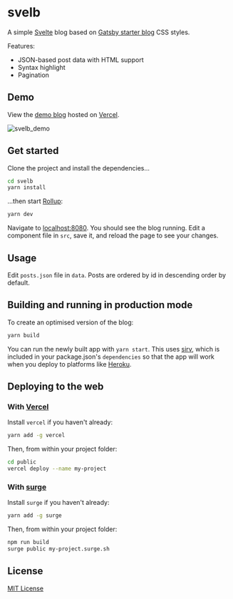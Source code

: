 # svelb

A simple [Svelte](https://svelte.dev) blog based on [Gatsby starter blog](https://github.com/gatsbyjs/gatsby-starter-blog) CSS styles.

Features:

- JSON-based post data with HTML support
- Syntax highlight
- Pagination

## Demo

View the [demo blog](https://svelb.vercel.app) hosted on [Vercel](README.md#Deploying-to-the-web).

![svelb_demo](https://user-images.githubusercontent.com/20209393/167311086-4da0038c-1857-463f-8127-5d30b871336b.gif)

## Get started

Clone the project and install the dependencies...

```bash
cd svelb
yarn install
```

...then start [Rollup](https://rollupjs.org):

```bash
yarn dev
```

Navigate to [localhost:8080](http://localhost:8080). You should see the blog running. Edit a component file in `src`, save it, and reload the page to see your changes.

## Usage

Edit `posts.json` file in `data`. Posts are ordered by id in descending order by default.

## Building and running in production mode

To create an optimised version of the blog:

```bash
yarn build
```

You can run the newly built app with `yarn start`. This uses [sirv](https://github.com/lukeed/sirv), which is included in your package.json's `dependencies` so that the app will work when you deploy to platforms like [Heroku](https://heroku.com).

## Deploying to the web

### With [Vercel](https://vercel.com)

Install `vercel` if you haven't already:

```bash
yarn add -g vercel
```

Then, from within your project folder:

```bash
cd public
vercel deploy --name my-project
```

### With [surge](https://surge.sh/)

Install `surge` if you haven't already:

```bash
yarn add -g surge
```

Then, from within your project folder:

```bash
npm run build
surge public my-project.surge.sh
```

## License

[MIT License](https://github.com/lucianoayres/svelb/blob/main/LICENSE)
